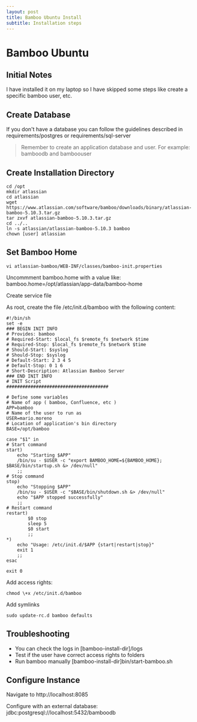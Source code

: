 ```yaml
---
layout: post
title: Bamboo Ubuntu Install
subtitle: Installation steps
---
```


# Bamboo Ubuntu

## Initial Notes

I have installed it on my laptop so I have skipped some steps like create a specific bamboo user, etc.

## Create Database

If you don't have a database you can follow the guidelines described in requirements/postgres or requirements/sql-server

> Remember to create an application database and user. For example: bamboodb and bamboouser

## Create Installation Directory

    cd /opt
    mkdir atlassian
    cd atlassian
    wget https://www.atlassian.com/software/bamboo/downloads/binary/atlassian-bamboo-5.10.3.tar.gz
    tar zxvf atlassian-bamboo-5.10.3.tar.gz
    cd ../..
    ln -s atlassian/atlassian-bamboo-5.10.3 bamboo
    chown [user] atlassian

## Set Bamboo Home

    vi atlassian-bamboo/WEB-INF/classes/bamboo-init.properties

Uncommment bamboo.home with a value like: bamboo.home=/opt/atlassian/app-data/bamboo-home

Create service file

As root, create the file /etc/init.d/bamboo with the following content:

    #!/bin/sh
    set -e
    ### BEGIN INIT INFO
    # Provides: bamboo
    # Required-Start: $local_fs $remote_fs $network $time
    # Required-Stop: $local_fs $remote_fs $network $time
    # Should-Start: $syslog
    # Should-Stop: $syslog
    # Default-Start: 2 3 4 5
    # Default-Stop: 0 1 6
    # Short-Description: Atlassian Bamboo Server
    ### END INIT INFO
    # INIT Script
    ######################################

    # Define some variables
    # Name of app ( bamboo, Confluence, etc )
    APP=bamboo
    # Name of the user to run as
    USER=mario.moreno
    # Location of application's bin directory
    BASE=/opt/bamboo

    case "$1" in
    # Start command
    start)
        echo "Starting $APP"
        /bin/su - $USER -c "export BAMBOO_HOME=${BAMBOO_HOME}; $BASE/bin/startup.sh &> /dev/null"
        ;;
    # Stop command
    stop)
        echo "Stopping $APP"
        /bin/su - $USER -c "$BASE/bin/shutdown.sh &> /dev/null"
        echo "$APP stopped successfully"
        ;;
    # Restart command
    restart)
            $0 stop
            sleep 5
            $0 start
            ;;
    *)
        echo "Usage: /etc/init.d/$APP {start|restart|stop}"
        exit 1
        ;;
    esac

    exit 0

Add access rights:

    chmod \+x /etc/init.d/bamboo

Add symlinks

    sudo update-rc.d bamboo defaults
    
## Troubleshooting

- You can check the logs in [bamboo-install-dir]/logs
- Test if the user have correct access rights to folders
- Run bamboo manually [bamboo-install-dir]bin/start-bamboo.sh

## Configure Instance

Navigate to http://localhost:8085

Configure with an external database: jdbc:postgresql://localhost:5432/bamboodb